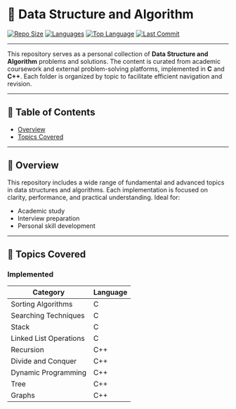 # 📘 Data Structure and Algorithm 

[![Repo Size](https://img.shields.io/github/repo-size/Shreya-Sikder/DATA-STRUCTURE-AND-ALGORITHM)](https://github.com/Shreya-Sikder/DATA-STRUCTURE-AND-ALGORITHM)
[![Languages](https://img.shields.io/github/languages/count/Shreya-Sikder/DATA-STRUCTURE-AND-ALGORITHM)](https://github.com/Shreya-Sikder/DATA-STRUCTURE-AND-ALGORITHM)
[![Top Language](https://img.shields.io/github/languages/top/Shreya-Sikder/DATA-STRUCTURE-AND-ALGORITHM)](https://github.com/Shreya-Sikder/DATA-STRUCTURE-AND-ALGORITHM)
[![Last Commit](https://img.shields.io/github/last-commit/Shreya-Sikder/DATA-STRUCTURE-AND-ALGORITHM)](https://github.com/Shreya-Sikder/DATA-STRUCTURE-AND-ALGORITHM)

---

This repository serves as a personal collection of **Data Structure and Algorithm** problems and solutions. The content is curated from academic coursework and external problem-solving platforms, implemented in **C** and **C++**. Each folder is organized by topic to facilitate efficient navigation and revision.

---

## 📑 Table of Contents

- [Overview](#-overview)
- [Topics Covered](#-topics-covered)

---

## 📖 Overview

This repository includes a wide range of fundamental and advanced topics in data structures and algorithms. Each implementation is focused on clarity, performance, and practical understanding. Ideal for:

- Academic study
- Interview preparation
- Personal skill development

---

## 📌 Topics Covered

### Implemented

| Category                | Language |
|-------------------------|----------|
| Sorting Algorithms      | C        |
| Searching Techniques    | C        |
| Stack                   | C        |
| Linked List Operations  | C        |
| Recursion               | C++      |
| Divide and Conquer      | C++      |
| Dynamic Programming     | C++      |
| Tree                    | C++      |
|Graphs                   | C++      |




